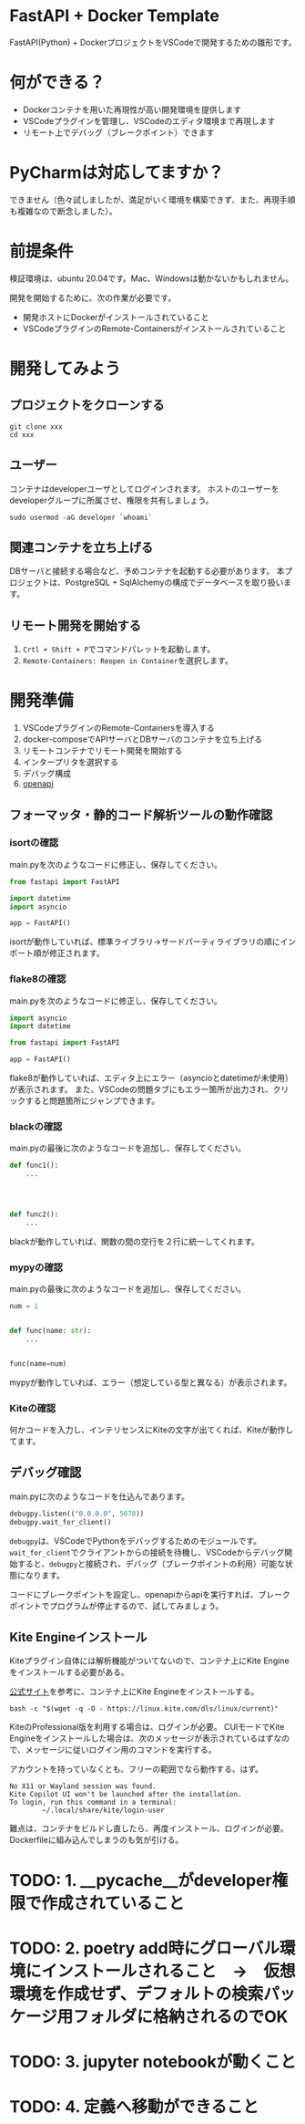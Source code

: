 # FastAPI + Docker Template
FastAPI(Python) + DockerプロジェクトをVSCodeで開発するための雛形です。

# 何ができる？
- Dockerコンテナを用いた再現性が高い開発環境を提供します
- VSCodeプラグインを管理し、VSCodeのエディタ環境まで再現します
- リモート上でデバッグ（ブレークポイント）できます

# PyCharmは対応してますか？
できません（色々試しましたが、満足がいく環境を構築できず、また、再現手順も複雑なので断念しました）。

# 前提条件
検証環境は、ubuntu 20.04です。Mac、Windowsは動かないかもしれません。

開発を開始するために、次の作業が必要です。

- 開発ホストにDockerがインストールされていること
- VSCodeプラグインのRemote-Containersがインストールされていること


# 開発してみよう

## プロジェクトをクローンする

``` shell
git clone xxx
cd xxx
```

## ユーザー
コンテナはdeveloperユーザとしてログインされます。
ホストのユーザーをdeveloperグループに所属させ、権限を共有しましょう。

``` shell
sudo usermod -aG developer `whoami`
```

## 関連コンテナを立ち上げる
DBサーバと接続する場合など、予めコンテナを起動する必要があります。
本プロジェクトは、PostgreSQL + SqlAlchemyの構成でデータベースを取り扱います。

## リモート開発を開始する
1. `Crtl + Shift + P`でコマンドパレットを起動します。
2. `Remote-Containers: Reopen in Container`を選択します。


# 開発準備
1. VSCodeプラグインのRemote-Containersを導入する
2. docker-composeでAPIサーバとDBサーバのコンテナを立ち上げる
3. リモートコンテナでリモート開発を開始する
4. インタープリタを選択する
5. デバッグ構成
6. [openapi](http://localhost:8080/docs)


## フォーマッタ・静的コード解析ツールの動作確認

### isortの確認
main.pyを次のようなコードに修正し、保存してください。

``` Python
from fastapi import FastAPI

import datetime
import asyncio

app = FastAPI()
```

isortが動作していれば、標準ライブラリ->サードパーティライブラリの順にインポート順が修正されます。

### flake8の確認
main.pyを次のようなコードに修正し、保存してください。

``` Python
import asyncio
import datetime

from fastapi import FastAPI

app = FastAPI()
```

flake8が動作していれば、エディタ上にエラー（asyncioとdatetimeが未使用）が表示されます。
また、VSCodeの問題タブにもエラー箇所が出力され、クリックすると問題箇所にジャンプできます。

### blackの確認
main.pyの最後に次のようなコードを追加し、保存してください。

``` Python
def func1():
    ...




def func2():
    ...
```

blackが動作していれば、関数の間の空行を２行に統一してくれます。

### mypyの確認
main.pyの最後に次のようなコードを追加し、保存してください。

``` Python
num = 1


def func(name: str):
    ...


func(name=num)
```

mypyが動作していれば、エラー（想定している型と異なる）が表示されます。

### Kiteの確認
何かコードを入力し、インテリセンスにKiteの文字が出てくれば、Kiteが動作してます。


## デバッグ確認
main.pyに次のようなコードを仕込んであります。

``` Python
debugpy.listen(("0.0.0.0", 5678))
debugpy.wait_for_client()
```

`debugpy`は、VSCodeでPythonをデバッグするためのモジュールです。
`wait_for_client`でクライアントからの接続を待機し、VSCodeからデバッグ開始すると、`debugpy`と接続され、デバッグ（ブレークポイントの利用）可能な状態になります。

コードにブレークポイントを設定し、openapiからapiを実行すれば、ブレークポイントでプログラムが停止するので、試してみましょう。

## Kite Engineインストール
Kiteプラグイン自体には解析機能がついてないので、コンテナ上にKite Engineをインストールする必要がある。

[公式サイト](https://www.kite.com/download/)を参考に、コンテナ上にKite Engineをインストールする。

``` shell
bash -c "$(wget -q -O - https://linux.kite.com/dls/linux/current)"
```

KiteのProfessional版を利用する場合は、ログインが必要。
CUIモードでKite Engineをインストールした場合は、次のメッセージが表示されているはずなので、メッセージに従いログイン用のコマンドを実行する。

アカウントを持っていなくとも、フリーの範囲でなら動作する、はず。

```
No X11 or Wayland session was found.
Kite Copilot UI won't be launched after the installation.
To login, run this command in a terminal:
        ~/.local/share/kite/login-user
```

難点は、コンテナをビルドし直したら、再度インストール、ログインが必要。
Dockerfileに組み込んでしまうのも気が引ける。


# TODO: 1. __pycache__がdeveloper権限で作成されていること
# TODO: 2. poetry add時にグローバル環境にインストールされること　→　仮想環境を作成せず、デフォルトの検索パッケージ用フォルダに格納されるのでOK
# TODO: 3. jupyter notebookが動くこと
# TODO: 4. 定義へ移動ができること

